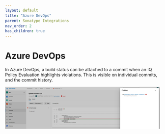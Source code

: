 ```yaml
---
layout: default
title: "Azure DevOps"
parent: Sonatype Integrations
nav_order: 2
has_children: true
---
```


# Azure DevOps

In Azure DevOps, a build status can be attached to a commit when an IQ Policy Evaluation highlights violations. This is visible on individual commits, and the commit history.

![126654525.png](/assets/images/uuid-89051ca7-4ffa-36ed-3c37-8ea5afe3ee32.png)
